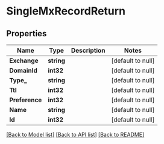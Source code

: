 # SingleMxRecordReturn

## Properties
Name | Type | Description | Notes
------------ | ------------- | ------------- | -------------
**Exchange** | **string** |  | [default to null]
**DomainId** | **int32** |  | [default to null]
**Type_** | **string** |  | [default to null]
**Ttl** | **int32** |  | [default to null]
**Preference** | **int32** |  | [default to null]
**Name** | **string** |  | [default to null]
**Id** | **int32** |  | [default to null]

[[Back to Model list]](../README.md#documentation-for-models) [[Back to API list]](../README.md#documentation-for-api-endpoints) [[Back to README]](../README.md)


